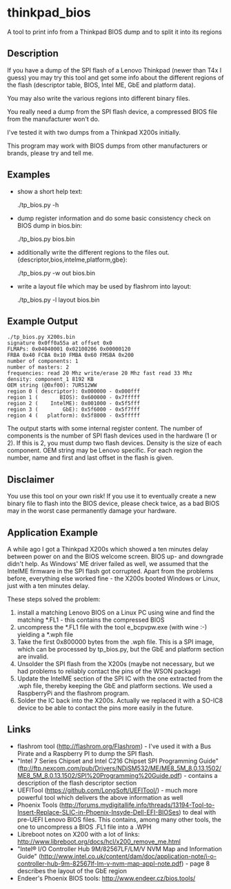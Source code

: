 # thinkpad_bios
A tool to print info from a Thinkpad BIOS dump and to split it into its regions

## Description
If you have a dump of the SPI flash of a Lenovo Thinkpad
(newer than T4x I guess) you may try this tool and get some info about
the different regions of the flash (descriptor table, BIOS, Intel ME,
GbE and platform data).

You may also write the various regions into different binary files.

You really need a dump from the SPI flash device, a compressed BIOS file
from the manufacturer won't do.

I've tested it with two dumps from a Thinkpad X200s initially.

This program may work with BIOS dumps from other manufacturers or brands,
please try and tell me.

## Examples
- show a short help text:

    ./tp_bios.py -h

- dump register information and do some basic consistency check on BIOS dump in bios.bin:

    ./tp_bios.py bios.bin

- additionally write the different regions to the files out.{descriptor,bios,intelme,platform,gbe}:

    ./tp_bios.py -w out bios.bin

- write a layout file which may be used by flashrom into layout:

    ./tp_bios.py -l layout bios.bin


## Example Output
    ./tp_bios.py X200s.bin
    signature 0x0ff0a55a at offset 0x0
    FLMAPs: 0x04040001 0x02100206 0x00000120
    FRBA 0x40 FCBA 0x10 FMBA 0x60 FMSBA 0x200
    number of components: 1
    number of masters: 2
    frequencies: read 20 Mhz write/erase 20 Mhz fast read 33 Mhz
    density: component_1 8192 KB
    OEM string (@0xf00): 7UR512WW
    region 0 ( descriptor): 0x000000 - 0x000fff
    region 1 (       BIOS): 0x600000 - 0x7fffff
    region 2 (    IntelME): 0x001000 - 0x5f5fff
    region 3 (        GbE): 0x5f6000 - 0x5f7fff
    region 4 (   platform): 0x5f8000 - 0x5fffff

 The output starts with some internal register content.
 The number of components is the number of SPI flash devices used in the hardware (1 or 2). If this is 2, you must dump two flash devices.
 Density is the size of each component. OEM string may be Lenovo specific. For each region the number, name and first and last offset
 in the flash is given.
 
## Disclaimer

You use this tool on your own risk! If you use it to eventually create a new binary file to flash into the BIOS device,
please check twice, as a bad BIOS may in the worst case permanently damage your hardware.

## Application Example
A while ago I got a Thinkpad X200s which showed a ten minutes delay between power on and the BIOS welcome screen. BIOS up- and downgrade didn't help.
As Windows' ME driver failed as well, we assumed that the IntelME firmware in the SPI flash got corrupted. Apart from the problems before, everything
else worked fine - the X200s booted Windows or Linux, just with a ten minutes delay.

These steps solved the problem:

1. install a matching Lenovo BIOS on a Linux PC using wine and find the matching *.FL1 - this contains the compressed BIOS
2. uncompress the *.FL1 file with the tool e_bcpvpw.exe (with wine :-) yielding a *.wph file
3. Take the first 0x800000 bytes from the .wph file. This is a SPI image, which can be processed by tp_bios.py, but the GbE and platform section are invalid.
4. Unsolder the SPI flash from the X200s (maybe not necessary, but we had problems to reliably contact the pins of the WSON package)
5. Update the IntelME section of the SPI IC with the one extracted from the .wph file, thereby keeping the GbE and platform sections. We used a RaspberryPi and the flashrom program.
6. Solder the IC back into the X200s. Actually we replaced it with a SO-IC8 device to be able to contact the pins more easily in the future.


## Links
* flashrom tool (http://flashrom.org/Flashrom) - I've used it with a Bus Pirate and a Raspberry PI to dump the SPI flash.
* "Intel 7 Series Chipset and Intel C216 Chipset SPI Programming Guide" (ftp://ftp.nexcom.com/pub/Drivers/NDiSM532/ME/ME8_5M_8.0.13.1502/ME8_5M_8.0.13.1502/SPI%20Programming%20Guide.pdf) - contains a description of the flash descriptor section
* UEFITool (https://github.com/LongSoft/UEFITool/) - much more powerful tool which delivers the above information as well
* Phoenix Tools (http://forums.mydigitallife.info/threads/13194-Tool-to-Insert-Replace-SLIC-in-Phoenix-Insyde-Dell-EFI-BIOSes) to deal with pre-UEFI Lenovo BIOS files. This contains, among many other tools, the one to uncompress a BIOS .FL1 file into a .WPH
* Libreboot notes on X200 with a lot of links: http://www.libreboot.org/docs/hcl/x200_remove_me.html
* "Intel® I/O Controller Hub 9M/82567LF/LM/V NVM Map and Information Guide" (http://www.intel.co.uk/content/dam/doc/application-note/i-o-controller-hub-9m-82567lf-lm-v-nvm-map-appl-note.pdf) - page 8 describes the layout of the GbE region
* Endeer's Phoenix BIOS tools: http://www.endeer.cz/bios.tools/
